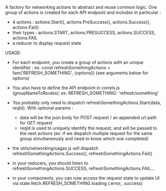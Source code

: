 A factory for networking actions to abstract and reuse common logic. 
One group of actions is created for each API endpoint and includes in particular :
- 4 actions : actions.Start(), actions.PreSuccess(), actions.Success(), actions.Fail()
- their types : actions.START, actions.PRESUCCESS, actions.SUCCESS, actions.FAIL
- a reducer to display request state

USAGE:
- For each endpoint, you create a group of actions with an unique identifier : 
  ex: const refreshSomethingActions = fam('REFRESH_SOMETHING', {options})
  (see arguments below for options)
- You also have to define the API endpoint in consts.js (groupNameToRoutes):
  ex: REFRESH_SOMETHING: 'refresh/something'

- You probably only need to dispatch refreshSomethingActions.Start(data, reqId). With optional params :
  - data will be the json body for POST request / an appended url path for GET request
  - reqId is used to uniquely identify the request, and will be passed to the next actions
    (ex: if we dispatch multiple request for the same group simultaneously and need to know which one completed)
- the utils/networking/sagas.js will dispatch refreshSomethingActions.Success(), refreshSomethingActions.Fail()

- in your reducers, you should listen to refreshSomethingActions.SUCCESS, refreshSomethingActions.FAIL...

- in your components, you can now access the request state to update UI via 
  state.fetch.REFRESH_SOMETHING.loading (.error, .success)
